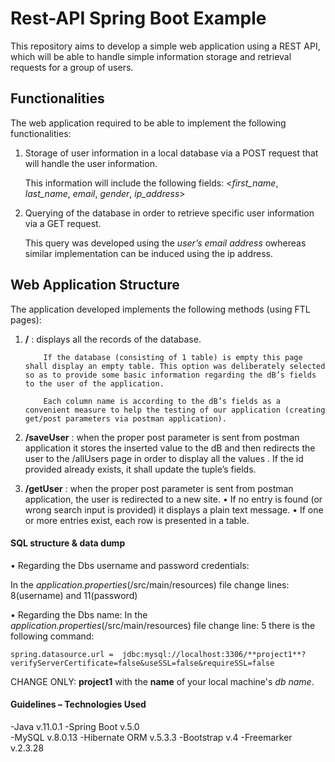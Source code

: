 # Rest-API Spring Boot Example

This repository aims to develop a simple web application using a REST API, which will be able to handle simple information storage and retrieval requests for a group of users.

## Functionalities 
The web application required to be able to implement the following functionalities:

1.	Storage of user information in a local database via a POST request that will handle the user information.
     
     This information will include the following fields: <*first_name*, *last_name*, *email*, *gender*, *ip_address*>

2.	Querying of the database in order to retrieve specific user information via a GET request.
     
     This query was developed using the *user’s email address* owhereas similar implementation can be induced using the ip address.

## Web Application Structure
The application developed implements the following methods (using FTL pages):

1.	**/** : displays all the records of the database. 
       
            If the database (consisting of 1 table) is empty this page shall display an empty table. This option was deliberately selected so as to provide some basic information regarding the dB’s fields to the user of the application. 
            
            Each column name is according to the dB’s fields as a convenient measure to help the testing of our application (creating get/post parameters via postman application).
            
            
 2.	**/saveUser** : when the proper post parameter is sent from postman application it stores the inserted value to the dB and then redirects the user to the /allUsers page in order to display all the values . If the id provided already exists, it shall update the tuple’s fields.
        
        
3.	**/getUser** : when the proper post parameter is sent from postman application, the user is redirected to a new site.
        •	If no entry is found (or wrong search input is provided) it displays a plain text message.
        •	If one or more entries exist, each row is presented in a table.


    
#### SQL structure & data dump
•	Regarding the Dbs username and password credentials:

In the *application.properties*(/src/main/resources) file change lines: 8(username) and 11(password)

•	Regarding the Dbs name:
In the *application.properties*(/src/main/resources) file change line: 5 there is the following command:

``spring.datasource.url =  jdbc:mysql://localhost:3306/**project1**?verifyServerCertificate=false&useSSL=false&requireSSL=false``

CHANGE ONLY: **project1** with the **name** of your local machine's *db name*.

#### Guidelines – Technologies Used
-Java v.11.0.1
-Spring Boot v.5.0	
-MySQL v.8.0.13
-Hibernate ORM v.5.3.3
-Bootstrap v.4
-Freemarker v.2.3.28
